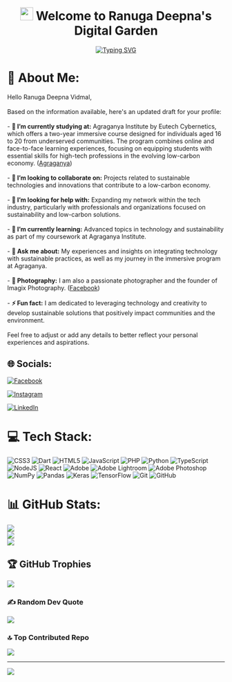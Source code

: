 

<h1 align="center">
  <img src="https://raw.githubusercontent.com/iampavangandhi/iampavangandhi/master/gifs/Hi.gif" width="30px"> Welcome to Ranuga Deepna's Digital Garden
</h1>
<p align="center">
  <a href="https://github.com/ranugadeepna">
    <img src="https://readme-typing-svg.herokuapp.com?font=Fira+Code&pause=1000&color=F7F7F7&center=true&vCenter=true&width=435&lines=Photographer+%26+Software+Developer;Founder+of+Imagix+Photography;Robotics+Enthusiast;Always+Learning+New+Things" alt="Typing SVG" />
  </a>
</p>

# 💫 About Me:
Hello Ranuga Deepna Vidmal,<br><br>Based on the information available, here's an updated draft for your profile:<br><br>- **🔭 I’m currently studying at:** Agraganya Institute by Eutech Cybernetics, which offers a two-year immersive course designed for individuals aged 16 to 20 from underserved communities. The program combines online and face-to-face learning experiences, focusing on equipping students with essential skills for high-tech professions in the evolving low-carbon economy. ([Agraganya](https://www.agraganya.org/?utm_source=chatgpt.com))<br><br>- **👯 I’m looking to collaborate on:** Projects related to sustainable technologies and innovations that contribute to a low-carbon economy.<br><br>- **🤝 I’m looking for help with:** Expanding my network within the tech industry, particularly with professionals and organizations focused on sustainability and low-carbon solutions.<br><br>- **🌱 I’m currently learning:** Advanced topics in technology and sustainability as part of my coursework at Agraganya Institute.<br><br>- **💬 Ask me about:** My experiences and insights on integrating technology with sustainable practices, as well as my journey in the immersive program at Agraganya.<br><br>- **📸 Photography:** I am also a passionate photographer and the founder of Imagix Photography. ([Facebook](https://www.facebook.com/profile.php?id=100094052430074&locale=nl_BE&utm_source=chatgpt.com))<br><br>- **⚡ Fun fact:** I am dedicated to leveraging technology and creativity to develop sustainable solutions that positively impact communities and the environment.<br><br>Feel free to adjust or add any details to better reflect your personal experiences and aspirations. 




## 🌐 Socials:

[![Facebook](https://img.shields.io/badge/Facebook-%231877F2.svg?logo=Facebook&logoColor=white)](https://www.facebook.com/100094052430074)

[![Instagram](https://img.shields.io/badge/Instagram-%23E4405F.svg?logo=Instagram&logoColor=white)](https://www.instagram.com/rv_boy_02/)

[![LinkedIn](https://img.shields.io/badge/LinkedIn-%230077B5.svg?logo=LinkedIn&logoColor=white)](https://www.linkedin.com/in/ranuga-deepna/)



# 💻 Tech Stack:
![CSS3](https://img.shields.io/badge/css3-%231572B6.svg?style=for-the-badge&logo=css3&logoColor=white) ![Dart](https://img.shields.io/badge/dart-%230175C2.svg?style=for-the-badge&logo=dart&logoColor=white) ![HTML5](https://img.shields.io/badge/html5-%23E34F26.svg?style=for-the-badge&logo=html5&logoColor=white) ![JavaScript](https://img.shields.io/badge/javascript-%23323330.svg?style=for-the-badge&logo=javascript&logoColor=%23F7DF1E) ![PHP](https://img.shields.io/badge/php-%23777BB4.svg?style=for-the-badge&logo=php&logoColor=white) ![Python](https://img.shields.io/badge/python-3670A0?style=for-the-badge&logo=python&logoColor=ffdd54) ![TypeScript](https://img.shields.io/badge/typescript-%23007ACC.svg?style=for-the-badge&logo=typescript&logoColor=white)  ![NodeJS](https://img.shields.io/badge/node.js-6DA55F?style=for-the-badge&logo=node.js&logoColor=white) ![React](https://img.shields.io/badge/react-%2320232a.svg?style=for-the-badge&logo=react&logoColor=%2361DAFB)  ![Adobe](https://img.shields.io/badge/adobe-%23FF0000.svg?style=for-the-badge&logo=adobe&logoColor=white) ![Adobe Lightroom](https://img.shields.io/badge/Adobe%20Lightroom-31A8FF.svg?style=for-the-badge&logo=Adobe%20Lightroom&logoColor=white) ![Adobe Photoshop](https://img.shields.io/badge/adobe%20photoshop-%2331A8FF.svg?style=for-the-badge&logo=adobe%20photoshop&logoColor=white) ![NumPy](https://img.shields.io/badge/numpy-%23013243.svg?style=for-the-badge&logo=numpy&logoColor=white) ![Pandas](https://img.shields.io/badge/pandas-%23150458.svg?style=for-the-badge&logo=pandas&logoColor=white) ![Keras](https://img.shields.io/badge/Keras-%23D00000.svg?style=for-the-badge&logo=Keras&logoColor=white) ![TensorFlow](https://img.shields.io/badge/TensorFlow-%23FF6F00.svg?style=for-the-badge&logo=TensorFlow&logoColor=white) ![Git](https://img.shields.io/badge/git-%23F05033.svg?style=for-the-badge&logo=git&logoColor=white) ![GitHub](https://img.shields.io/badge/github-%23121011.svg?style=for-the-badge&logo=github&logoColor=white)
# 📊 GitHub Stats:
![](https://github-readme-stats.vercel.app/api?username=Ranugadeepna&theme=transparent&hide_border=false&include_all_commits=false&count_private=false)<br/>
![](https://github-readme-streak-stats.herokuapp.com/?user=Ranugadeepna&theme=transparent&hide_border=false)<br/>
![](https://github-readme-stats.vercel.app/api/top-langs/?username=Ranugadeepna&theme=transparent&hide_border=false&include_all_commits=false&count_private=false&layout=compact)

## 🏆 GitHub Trophies
![](https://github-profile-trophy.vercel.app/?username=Ranugadeepna&theme=radical&no-frame=false&no-bg=false&margin-w=4)

### ✍️ Random Dev Quote
![](https://quotes-github-readme.vercel.app/api?type=horizontal&theme=radical)

### 🔝 Top Contributed Repo
![](https://github-contributor-stats.vercel.app/api?username=Ranugadeepna&limit=5&theme=dark&combine_all_yearly_contributions=true)

---
[![](https://visitcount.itsvg.in/api?id=Ranugadeepna&icon=0&color=4)](https://visitcount.itsvg.in)

<!-- Proudly created with GPRM ( https://gprm.itsvg.in ) -->
